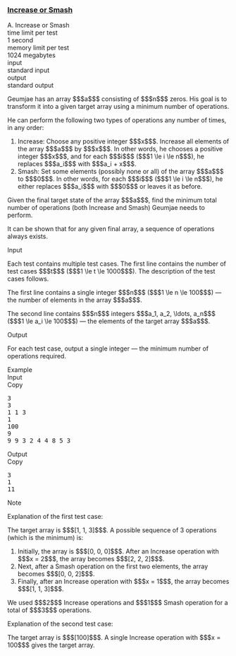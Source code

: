 <h3><a href="https://codeforces.com/contest/2152/problem/A" target="_blank" rel="noopener noreferrer">Increase or Smash</a></h3>

<div class="header"><div class="title">A. Increase or Smash</div><div class="time-limit"><div class="property-title">time limit per test</div>1 second</div><div class="memory-limit"><div class="property-title">memory limit per test</div>1024 megabytes</div><div class="input-file input-standard"><div class="property-title">input</div>standard input</div><div class="output-file output-standard"><div class="property-title">output</div>standard output</div></div><div><p>Geumjae has an array $$$a$$$ consisting of $$$n$$$ zeros. His goal is to transform it into a given target array using a minimum number of operations.</p><p>He can perform the following two types of operations any number of times, in any order:</p><ol> <li> <span class="tex-font-style-bf">Increase</span>: Choose any positive integer $$$x$$$. Increase <span class="tex-font-style-it">all</span> elements of the array $$$a$$$ by $$$x$$$. In other words, he chooses a positive integer $$$x$$$, and for each $$$i$$$ ($$$1 \le i \le n$$$), he replaces $$$a_i$$$ with $$$a_i + x$$$. </li><li> <span class="tex-font-style-bf">Smash</span>: Set <span class="tex-font-style-it">some</span> elements (possibly none or all) of the array $$$a$$$ to $$$0$$$. In other words, for each $$$i$$$ ($$$1 \le i \le n$$$), he either replaces $$$a_i$$$ with $$$0$$$ or leaves it as before. </li></ol><p>Given the final target state of the array $$$a$$$, find the minimum total number of operations (both <span class="tex-font-style-bf">Increase</span> and <span class="tex-font-style-bf">Smash</span>) Geumjae needs to perform.</p><p>It can be shown that for any given final array, a sequence of operations always exists.</p></div><div class="input-specification"><div class="section-title">Input</div><p>Each test contains multiple test cases. The first line contains the number of test cases $$$t$$$ ($$$1 \le t \le 1000$$$). The description of the test cases follows. </p><p>The first line contains a single integer $$$n$$$ ($$$1 \le n \le 100$$$) — the number of elements in the array $$$a$$$.</p><p>The second line contains $$$n$$$ integers $$$a_1, a_2, \ldots, a_n$$$ ($$$1 \le a_i \le 100$$$) — the elements of the target array $$$a$$$.</p></div><div class="output-specification"><div class="section-title">Output</div><p>For each test case, output a single integer — the minimum number of operations required.</p></div><div class="sample-tests"><div class="section-title">Example</div><div class="sample-test"><div class="input"><div class="title">Input<div title="Copy" data-clipboard-target="#id009994085819460442" id="id008506677490186412" class="input-output-copier">Copy</div></div><pre id="id009994085819460442"><div class="test-example-line test-example-line-even test-example-line-0">3</div><div class="test-example-line test-example-line-odd test-example-line-1">3</div><div class="test-example-line test-example-line-odd test-example-line-1">1 1 3</div><div class="test-example-line test-example-line-even test-example-line-2">1</div><div class="test-example-line test-example-line-even test-example-line-2">100</div><div class="test-example-line test-example-line-odd test-example-line-3">9</div><div class="test-example-line test-example-line-odd test-example-line-3">9 9 3 2 4 4 8 5 3</div></pre></div><div class="output"><div class="title">Output<div title="Copy" data-clipboard-target="#id0018487501577972487" id="id009117983728597351" class="input-output-copier">Copy</div></div><pre id="id0018487501577972487"><div class="test-example-line test-example-line-odd test-example-line-1">3</div><div class="test-example-line test-example-line-even test-example-line-2">1</div><div class="test-example-line test-example-line-odd test-example-line-3">11</div></pre></div></div></div><div class="note"><div class="section-title">Note</div><p><span class="tex-font-style-bf">Explanation of the first test case:</span></p><p>The target array is $$$[1, 1, 3]$$$. A possible sequence of 3 operations (which is the minimum) is:</p><ol> <li> Initially, the array is $$$[0, 0, 0]$$$. After an <span class="tex-font-style-bf">Increase</span> operation with $$$x = 2$$$, the array becomes $$$[2, 2, 2]$$$. </li><li> Next, after a <span class="tex-font-style-bf">Smash</span> operation on the first two elements, the array becomes $$$[0, 0, 2]$$$. </li><li> Finally, after an <span class="tex-font-style-bf">Increase</span> operation with $$$x = 1$$$, the array becomes $$$[1, 1, 3]$$$. </li></ol><p>We used $$$2$$$ <span class="tex-font-style-bf">Increase</span> operations and $$$1$$$ <span class="tex-font-style-bf">Smash</span> operation for a total of $$$3$$$ operations.</p><p><span class="tex-font-style-bf">Explanation of the second test case:</span></p><p>The target array is $$$[100]$$$. A single <span class="tex-font-style-bf">Increase</span> operation with $$$x = 100$$$ gives the target array.</p></div>
